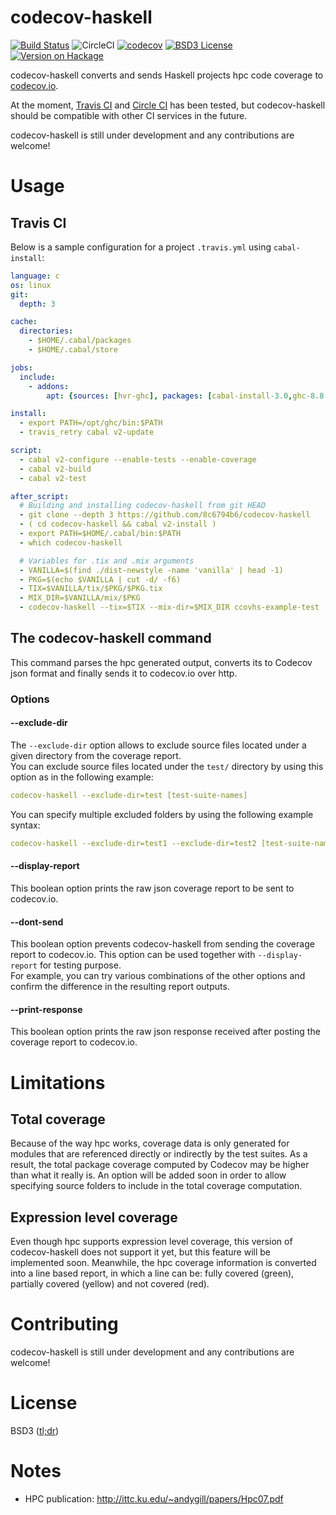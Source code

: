 codecov-haskell
===============

[![Build
Status](http://img.shields.io/travis/8c6794b6/codecov-haskell/master.svg?logo=travis)](https://travis-ci.org/8c6794b6/codecov-haskell)
![CircleCI](https://img.shields.io/circleci/build/gh/8c6794b6/codecov-haskell/master?logo=circleci)
[![codecov](https://codecov.io/gh/8c6794b6/codecov-haskell/branch/master/graph/badge.svg)](https://codecov.io/gh/8c6794b6/codecov-haskell)
[![BSD3
License](http://img.shields.io/badge/license-BSD3-brightgreen.svg)](https://tldrlegal.com/license/bsd-3-clause-license-%28revised%29)
[![Version on
Hackage](http://img.shields.io/hackage/v/codecov-haskell.svg)](http://hackage.haskell.org/package/codecov-haskell)

codecov-haskell converts and sends Haskell projects hpc code coverage
to [codecov.io](http://codecov.io/).

At the moment, [Travis CI](https://travis-ci.org) and [Circle
CI](https://circleci.com) has been tested, but codecov-haskell should
be compatible with other CI services in the future.

<!-- At the moment, [Travis CI](https://travis-ci.org), [Circle -->
<!-- CI](https://circleci.com) and [Jenkins CI](https://jenkins-ci.org) -->
<!-- have been tested, but codecov-haskell should be compatible with other -->
<!-- CI services in the near future. -->

codecov-haskell is still under development and any contributions are welcome!

# Usage

## Travis CI

Below is a sample configuration for a project `.travis.yml` using
`cabal-install`:

```yaml
language: c
os: linux
git:
  depth: 3

cache:
  directories:
    - $HOME/.cabal/packages
    - $HOME/.cabal/store

jobs:
  include:
    - addons:
        apt: {sources: [hvr-ghc], packages: [cabal-install-3.0,ghc-8.8.2]}

install:
  - export PATH=/opt/ghc/bin:$PATH
  - travis_retry cabal v2-update

script:
  - cabal v2-configure --enable-tests --enable-coverage
  - cabal v2-build
  - cabal v2-test

after_script:
  # Building and installing codecov-haskell from git HEAD
  - git clone --depth 3 https://github.com/8c6794b6/codecov-haskell
  - ( cd codecov-haskell && cabal v2-install )
  - export PATH=$HOME/.cabal/bin:$PATH
  - which codecov-haskell

  # Variables for .tix and .mix arguments
  - VANILLA=$(find ./dist-newstyle -name 'vanilla' | head -1)
  - PKG=$(echo $VANILLA | cut -d/ -f6)
  - TIX=$VANILLA/tix/$PKG/$PKG.tix
  - MIX_DIR=$VANILLA/mix/$PKG
  - codecov-haskell --tix=$TIX --mix-dir=$MIX_DIR ccovhs-example-test
```

<!-- If your build fails during the test phase with an error message -->
<!-- starting by "hpc:", just replace the `cabal test` command by -->
<!-- `run-cabal-test`, as in the following example: -->

<!-- ```yaml -->
<!-- before_install: -->
<!--   - cabal install codecov-haskell -->
<!-- script: -->
<!--   - cabal configure --enable-tests --enable-library-coverage && cabal build -->
<!--   - run-cabal-test [options] [cabal-test-options] -->
<!-- after_script: -->
<!--   - codecov-haskell [options] [test-suite-names] -->
<!-- ``` -->

<!-- This will prevent the build to fail because of hpc related reasons, -->
<!-- which are usually not fatal and should not affect the coverage -->
<!-- data. Details are available in the next section. -->

<!-- You may also experience some issues related to your project -->
<!-- dependencies, which can be solved by using the -->
<!-- `--avoid-reinstalls`/`--force-reinstalls` flags.</br> Another way to -->
<!-- solve problems related dependencies is to install codecov-haskell in a -->
<!-- sandbox, as in the example below: -->

<!-- ```yaml -->
<!-- after_script: -->
<!--   - cabal sandbox init && cabal install codecov-haskell -->
<!--   - .cabal-sandbox/bin/codecov-haskell [options] [test-suite-names] -->
<!-- ``` -->

<!-- ## Circle CI -->

<!-- In your test section of your `circle.yml` add the following: -->
<!-- ```yaml -->
<!-- test: -->
<!--   pre: -->
<!--     - cabal install codecov-haskell -->
<!--     - cabal configure --enable-tests --enable-library-coverage -->
<!--     - cabal build -->
<!--   override: -->
<!--     - cabal test -->
<!--   post: -->
<!--     - codecov-haskell [options] [test-suite-names] -->
<!-- ``` -->

<!-- If your build fails during the test phase with an error message -->
<!-- starting by "hpc:", just replace the `cabal test` command by -->
<!-- `run-cabal-test`, as in the following example: -->

<!-- ```yaml -->
<!-- test: -->
<!--   pre: -->
<!--     - cabal install codecov-haskell -->
<!--     - cabal configure --enable-tests --enable-library-coverage -->
<!--     - cabal build -->
<!--   override: -->
<!--     - run-cabal-test -->
<!--   post: -->
<!--     - codecov-haskell [options] [test-suite-names] -->
<!-- ``` -->

<!-- ## Jenkins CI -->

<!-- In your build script add the following commands: -->

<!-- ```bash -->
<!-- cabal install codecov-haskell -->
<!-- cabal configure --enable-tests --enable-library-coverage && cabal build && cabal test -->
<!-- codecov-haskell [options] [test-suite-names] -->
<!-- ``` -->

<!-- If your build fails during the test phase with an error message -->
<!-- starting by "hpc:", just replace the `cabal test` command by -->
<!-- `run-cabal-test`, as in the following example: -->

<!-- ```bash -->
<!-- cabal install codecov-haskell -->
<!-- cabal configure --enable-tests --enable-library-coverage && cabal build -->
<!-- run-cabal-test [options] [cabal-test-options] -->
<!-- codecov-haskell [options] [test-suite-names] -->
<!-- ``` -->

<!-- ## The run-cabal-test command -->

<!-- Under certain conditions related to the project structure and the -->
<!-- version of hpc, `cabal test` may output an error message and exit with -->
<!-- the error code `1`, which would result in a build failure.<br/> -->

<!-- To prevent this from happening, codecov-haskell provides the -->
<!-- `run-cabal-test` command which runs `cabal test` and returns with `0` -->
<!-- if the following regular expression never matches any line of the -->
<!-- output: -->

<!-- ```perl -->
<!-- /^Test suite .*: FAIL$/ -->
<!-- ``` -->

<!-- Below are some of the conditions under which you will likely need to -->
<!-- use `run-cabal-test`: -->

<!-- - when using GHC 7.6 (hpc 0.6 known issue) -->
<!-- - when using GHC 7.8 with multiple test suites covering the same module(s) -->

<!-- ### Options -->

<!-- The `--cabal-name` option can be used to specify a custom executable -->
<!-- name instead of the default `cabal` when calling `cabal test`.<br/> -->
<!-- Below is an example which can be useful for projects with a Travis -->
<!-- configuration based on -->
<!-- [multi-ghc-travis](https://github.com/hvr/multi-ghc-travis): -->

<!-- ```yaml -->
<!-- run-cabal-test --cabal-name=cabal-1.20 -->
<!-- ``` -->

## The codecov-haskell command

This command parses the hpc generated output, converts its to Codecov
json format and finally sends it to codecov.io over http.<br/>

<!-- Multiple test suites can be specified, in which case the coverage -->
<!-- report will be made of the merged coverage data generated by the -->
<!-- specified test suites.<br/> For example, if your test suite are named -->
<!-- `test1` and `test2`, use the command as follows: -->

<!-- ```yaml -->
<!-- codecov-haskell test1 test2 -->
<!-- ``` -->

### Options

#### --exclude-dir

The `--exclude-dir` option allows to exclude source files located under a given directory from the coverage report.<br/>
You can exclude source files located under the `test/` directory by using this option as in the following example:

```yaml
codecov-haskell --exclude-dir=test [test-suite-names]
```

You can specify multiple excluded folders by using the following example syntax:

```yaml
codecov-haskell --exclude-dir=test1 --exclude-dir=test2 [test-suite-names]
```

#### --display-report

This boolean option prints the raw json coverage report to be sent to
codecov.io.

#### --dont-send

This boolean option prevents codecov-haskell from sending the coverage
report to codecov.io.  This option can be used together with
`--display-report` for testing purpose.<br/> For example, you can try
various combinations of the other options and confirm the difference
in the resulting report outputs.

#### --print-response

This boolean option prints the raw json response received after
posting the coverage report to codecov.io.

# Limitations

## Total coverage

Because of the way hpc works, coverage data is only generated for
modules that are referenced directly or indirectly by the test suites.
As a result, the total package coverage computed by Codecov may be
higher than what it really is.  An option will be added soon in order
to allow specifying source folders to include in the total coverage
computation.

## Expression level coverage

Even though hpc supports expression level coverage, this version of
codecov-haskell does not support it yet, but this feature will be
implemented soon.  Meanwhile, the hpc coverage information is
converted into a line based report, in which a line can be: fully
covered (green), partially covered (yellow) and not covered (red).

# Contributing

codecov-haskell is still under development and any contributions are welcome!

# License

BSD3 ([tl;dr](https://tldrlegal.com/license/bsd-3-clause-license-(revised)))

# Notes

- HPC publication: http://ittc.ku.edu/~andygill/papers/Hpc07.pdf
